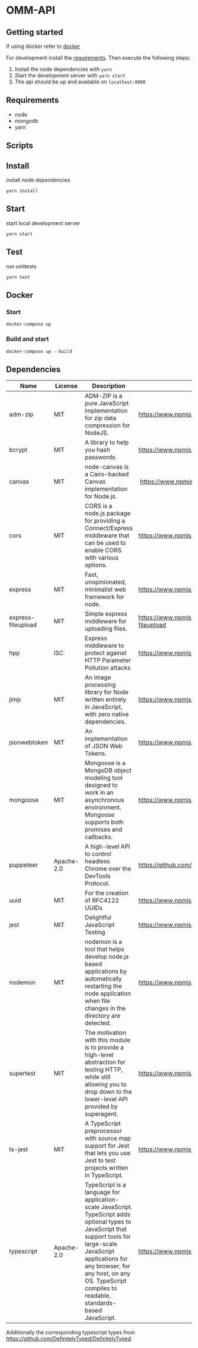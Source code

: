 # OMM-API

## Getting started

If using docker refer to [docker](#Docker)

For development install the [requirements](#Requirements).
Then execute the following steps:
1. Install the node dependencies with `yarn`
2. Start the development server with `yarn start`
3. The api should be up and available on `localhost:8000` 

## Requirements
- node 
- mongodb 
- yarn

## Scripts

## Install

install node dependencies

`yarn install`

## Start

start local development server

`yarn start`

## Test

run unittests

`yarn test`

## Docker 

### Start
`docker-compose up`

### Build and start
`docker-compose up --build`


## Dependencies

| Name        | License       | Description  | Link |
| ------------- | ------------- | ----- | ------- |
| adm-zip | MIT | ADM-ZIP is a pure JavaScript implementation for zip data compression for NodeJS. | https://www.npmjs.com/package/adm-zip |
| bcrypt     | MIT | A library to help you hash passwords. | https://www.npmjs.com/package/bcrypt |
| canvas | MIT | node-canvas is a Cairo-backed Canvas implementation for Node.js. | https://www.npmjs.com/package/canvas |
| cors      | MIT   | CORS is a node.js package for providing a Connect/Express middleware that can be used to enable CORS with various options.  | https://www.npmjs.com/package/cors |
| express |  MIT |   Fast, unopinionated, minimalist web framework for node.  | https://www.npmjs.com/package/express |
| express-fileupload | MIT |  Simple express middleware for uploading files. | https://www.npmjs.com/package/express-fileupload |
| hpp | ISC | Express middleware to protect against HTTP Parameter Pollution attacks | https://www.npmjs.com/package/hpp |
| jimp | MIT | An image processing library for Node written entirely in JavaScript, with zero native dependencies. | https://www.npmjs.com/package/jimp |
| jsonwebtoken | MIT | An implementation of JSON Web Tokens. | https://www.npmjs.com/package/jsonwebtoken |
| mongoose | MIT | Mongoose is a MongoDB object modeling tool designed to work in an asynchronous environment. Mongoose supports both promises and callbacks. | https://www.npmjs.com/package/mongoose |
| puppeteer | Apache-2.0 | A high-level API to control headless Chrome over the DevTools Protocol. | https://github.com/puppeteer/puppeteer#readme |
| uuid | MIT | For the creation of RFC4122 UUIDs | https://www.npmjs.com/package/uuid |
| jest | MIT | Delightful JavaScript Testing | https://www.npmjs.com/package/jest |
| nodemon | MIT | nodemon is a tool that helps develop node.js based applications by automatically restarting the node application when file changes in the directory are detected. | https://www.npmjs.com/package/nodemon |
| supertest | MIT | The motivation with this module is to provide a high-level abstraction for testing HTTP, while still allowing you to drop down to the lower-level API provided by superagent. | https://www.npmjs.com/package/supertest |
| ts-jest | MIT | A TypeScript preprocessor with source map support for Jest that lets you use Jest to test projects written in TypeScript. | https://www.npmjs.com/package/ts-jest |
| typescript | Apache-2.0 | TypeScript is a language for application-scale JavaScript. TypeScript adds optional types to JavaScript that support tools for large-scale JavaScript applications for any browser, for any host, on any OS. TypeScript compiles to readable, standards-based JavaScript. | https://www.npmjs.com/package/typescript |

Additionally the corresponding typescript types from https://github.com/DefinitelyTyped/DefinitelyTyped. 